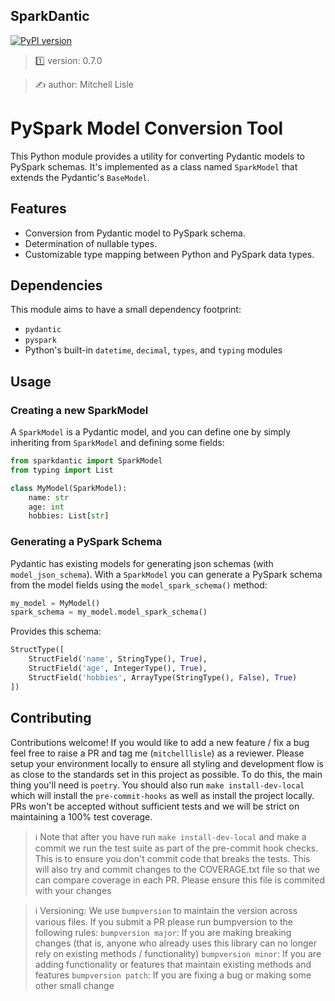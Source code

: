 ##  SparkDantic

[![PyPI version](https://badge.fury.io/py/sparkdantic.svg)](https://badge.fury.io/py/sparkdantic)

> 1️⃣ version: 0.7.0

> ✍️ author: Mitchell Lisle

# PySpark Model Conversion Tool

This Python module provides a utility for converting Pydantic models to PySpark schemas. It's implemented as a class 
named `SparkModel` that extends the Pydantic's `BaseModel`.

## Features

- Conversion from Pydantic model to PySpark schema.
- Determination of nullable types.
- Customizable type mapping between Python and PySpark data types.

## Dependencies

This module aims to have a small dependency footprint:
- `pydantic`
- `pyspark`
- Python's built-in `datetime`, `decimal`, `types`, and `typing` modules

## Usage

### Creating a new SparkModel

A `SparkModel` is a Pydantic model, and you can define one by simply inheriting from `SparkModel` and defining some fields:

```python
from sparkdantic import SparkModel
from typing import List

class MyModel(SparkModel):
    name: str
    age: int
    hobbies: List[str]
```

### Generating a PySpark Schema

Pydantic has existing models for generating json schemas (with `model_json_schema`). With a `SparkModel` you can 
generate a PySpark schema from the model fields using the `model_spark_schema()` method:

```python
my_model = MyModel()
spark_schema = my_model.model_spark_schema()
```

Provides this schema:

```python
StructType([
    StructField('name', StringType(), True),
    StructField('age', IntegerType(), True),
    StructField('hobbies', ArrayType(StringType(), False), True)
])
```

## Contributing
Contributions welcome! If you would like to add a new feature / fix a bug feel free to raise a PR and tag me (`mitchelllisle`) as
a reviewer. Please setup your environment locally to ensure all styling and development flow is as close to the standards set in
this project as possible. To do this, the main thing you'll need is `poetry`. You should also run `make install-dev-local` which 
will install the `pre-commit-hooks` as well as install the project locally. PRs won't be accepted without sufficient tests and 
we will be strict on maintaining a 100% test coverage.

> ℹ️ Note that after you have run `make install-dev-local` and make a commit we run the test suite as part of the pre-commit 
> hook checks. This is to ensure you don't commit code that breaks the tests. This will also try and commit changes to 
> the COVERAGE.txt file so that we can compare coverage in each PR. Please ensure this file is commited with your changes

> ℹ️ Versioning: We use `bumpversion` to maintain the version across various files. If you submit a PR please run bumpversion to
> the following rules:
> `bumpversion major`: If you are making breaking changes (that is, anyone who already uses this library can no longer rely on
> existing methods / functionality)
> `bumpversion minor`: If you are adding functionality or features that maintain existing methods and features
> `bumpversion patch`: If you are fixing a bug or making some other small change